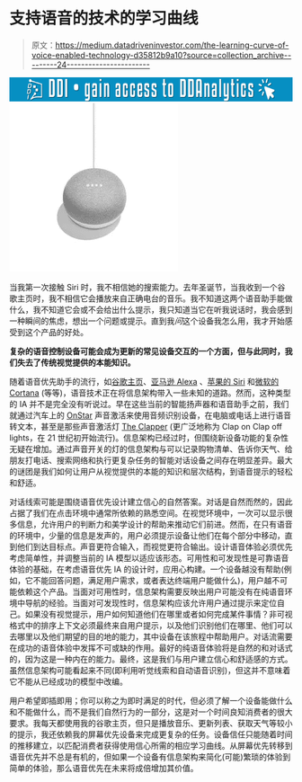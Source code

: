 # 支持语音的技术的学习曲线

> 原文：<https://medium.datadriveninvestor.com/the-learning-curve-of-voice-enabled-technology-d35812b9a10?source=collection_archive---------24----------------------->

[![](img/43d6a4918aae0acff066bbcec704a577.png)](http://www.track.datadriveninvestor.com/1126B)![](img/c4a125967c0d2840bc3c9e4ecd9b1276.png)

当我第一次接触 Siri 时，我不相信她的搜索能力。去年圣诞节，当我收到一个谷歌主页时，我不相信它会播放来自正确电台的音乐。我不知道这两个语音助手能做什么，我不知道它会或不会给出什么提示，我只知道当它在听我说话时，我会感到一种瞬间的焦虑，想出一个问题或提示。直到我*问*这个设备我怎么用，我才开始感受到这个产品的好处。

**复杂的语音控制设备可能会成为更新的常见设备交互的一个方面，但与此同时，我们失去了传统视觉提供的本能知识。**

随着语音优先助手的流行，如[谷歌主页](https://store.google.com/us/product/google_home?hl=en-US)、[亚马逊 Alexa](https://www.amazon.com/b?node=17934671011) 、[苹果的 Siri](https://www.apple.com/siri/) 和[微软的 Cortana](https://www.microsoft.com/en-us/cortana) (等等)，语音技术正在将信息架构带入一些未知的道路。然而，这种类型的 IA 并不是完全没有听说过。早在这些当前的智能扬声器和语音助手之前，我们就通过汽车上的 [OnStar](https://www.onstar.com/us/en/services/connected-services/) 声音激活来使用音频识别设备，在电脑或电话上进行语音转文本，甚至是那些声音激活灯 [The Clapper](https://www.amazon.com/Clapper-Activated-Detection-Appliances-Technology/dp/B0000CGKLR) (更广泛地称为 Clap on Clap off lights，在 21 世纪初开始流行)。信息架构已经过时，但围绕新设备功能的复杂性无疑在增加。通过声音开关的灯的信息架构与可以记录购物清单、告诉你天气、给朋友打电话、搜索网络和执行更复杂任务的智能对话设备之间存在明显差异。最大的谜团是我们如何让用户从视觉提供的本能的知识和层次结构，到语音提示的轻松和舒适。

对话线索可能是围绕语音优先设计建立信心的自然答案。对话是自然而然的，因此占据了我们在点击环境中通常所依赖的熟悉空间。在视觉环境中，一次可以显示很多信息，允许用户的判断力和美学设计的帮助来推动它们前进。然而，在只有语音的环境中，少量的信息是发声的，用户必须提示设备让他们在每个部分中移动，直到他们到达目标点。声音更符合输入，而视觉更符合输出。设计语音体验必须优先考虑简单性，并调整当前的 IA 模型以适应该形态。可用性和可发现性是可靠语音体验的基础，在考虑语音优先 IA 的设计时，应用心构建。一个设备越没有帮助(例如，它不能回答问题，满足用户需求，或者表达终端用户能做什么)，用户越不可能依赖这个产品。当面对可用性时，信息架构需要反映出用户可能没有在纯语音环境中导航的经验。当面对可发现性时，信息架构应该允许用户通过提示来定位自己。如果没有视觉提示，用户如何知道他们在哪里或者如何完成某件事情？非可视格式中的排序上下文必须最终来自用户提示，以及他们识别他们在哪里、他们可以去哪里以及他们期望的目的地的能力，其中设备在该旅程中帮助用户。对话流需要在成功的语音体验中发挥不可或缺的作用。最好的纯语音体验将是自然的和对话式的，因为这是一种内在的能力。最终，这是我们与用户建立信心和舒适感的方式。虽然信息架构可能看起来不同(即利用听觉线索和自动语音识别)，但这并不意味着它不能从已经成功的模型中改编。

用户希望即插即用；你可以称之为即时满足的时代，但必须了解一个设备能做什么和不能做什么，而不是我们自然行为的一部分，这是对一个时间良知消费者的很大要求。我每天都使用我的谷歌主页，但只是播放音乐、更新列表、获取天气等较小的提示，我还依赖我的屏幕优先设备来完成更复杂的任务。设备信任只能随着时间的推移建立，以匹配消费者获得使用信心所需的相应学习曲线。从屏幕优先转移到语音优先并不总是有机的，但如果一个设备有信息架构来简化(可能)繁琐的体验到简单的体验，那么语音优先在未来将成倍增加其价值。